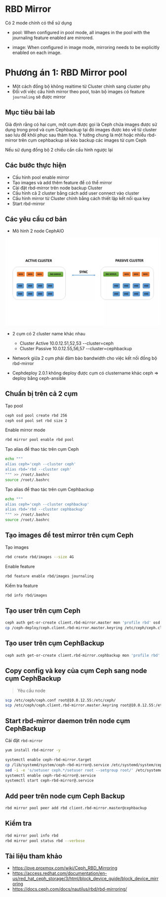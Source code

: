# RBD Mirror 

Có 2 mode chính có thể sử dụng 

- pool: When configured in pool mode, all images in the pool with the journaling feature enabled are mirrored.

- image: When configured in image mode, mirroring needs to be explicitly enabled on each image.

# Phương án 1: RBD Mirror pool 

- Một cách đồng bộ không realtime từ Cluster chính sang cluster phụ 
- Đối với việc cấu hình mirror theo pool, toàn bộ images có feature `journaling` sẽ được mirror

## Mục tiêu bài lab 
Giả định rằng có hai cụm, một cụm được gọi là Ceph chứa images được sử dụng trong prod và cụm Cephbackup tại đó images được kéo về từ cluster sao lưu để khôi phục sau thảm họa. 
Ý tưởng chung là một hoặc nhiều rbd-mirror trên cụm cephbackup sẽ kéo backup các images từ cụm Ceph 

Nếu sử dụng đồng bộ 2 chiều cần cấu hình ngược lại 

## Các bước thực hiện 
- Cấu hình pool enable mirror 
- Tạo images và add thêm feature để có thể mirror
- Cài đặt rbd-mirror trên node backup Cluster 
- Cấu hình cả 2 cluster bằng cách add user connect vào cluster 
- Cấu hình mirror từ Cluster chính bằng cách thiết lập kết nối qua key 
- Start rbd-mirror 

## Các yêu cầu cơ bản 
- Mô hình 2 node CephAIO 

![](../../images/rbd-mirror/mirror.png)

- 2 cụm có 2 cluster name khác nhau 
    + Cluster Active 10.0.12.51,52,53 --cluster=ceph
    + Cluster Passive 10.0.12.55,56,57 --cluster=cephbackup 

- Network giữa 2 cụm phải đảm bảo bandwidth cho việc kết nối đồng bộ rbd-mirror

- Cephdeploy 2.0.1 không deploy được cụm có clustername khác ceph => deploy bằng ceph-ansible 


## Chuẩn bị trên cả 2 cụm 

Tạo pool
```sh 
ceph osd pool create rbd 256
ceph osd pool set rbd size 2
```

Enable mirror mode 
```sh 
rbd mirror pool enable rbd pool
```

Tạo alias để thao tác trên cụm Ceph
```sh 
echo """
alias ceph='ceph --cluster ceph'
alias rbd='rbd --cluster ceph'
""" >> /root/.bashrc
source /root/.bashrc
```

Tạo alias để thao tác trên cụm Cephbackup
```sh 
echo """
alias ceph='ceph --cluster cephbackup'
alias rbd='rbd --cluster cephbackup'
""" >> /root/.bashrc
source /root/.bashrc
```

## Tạo images để test mirror trên cụm Ceph

Tạo images 
```sh 
rbd create rbd/images --size 4G
```

Enable feature 
```sh 
rbd feature enable rbd/images journaling
```

Kiểm tra feature 
```sh 
rbd info rbd/images
```


## Tạo user trên cụm Ceph
```sh 
ceph auth get-or-create client.rbd-mirror.master mon 'profile rbd' osd 'profile rbd pool=rbd' -o /ceph-deploy/ceph.client.rbd-mirror.master.keyring
cp /ceph-deploy/ceph.client.rbd-mirror.master.keyring /etc/ceph/ceph.client.rbd-mirror.master.keyring
```

## Tạo user trên cụm CephBackup 
```sh
ceph auth get-or-create client.rbd-mirror.cephbackup mon 'profile rbd' osd 'profile rbd pool=rbd' -o /etc/ceph/cephbackup.client.rbd-mirror.backup.keyring
```

## Copy config và key của cụm Ceph sang node cụm CephBackup 
> Yêu cầu node 

```sh 
scp /etc/ceph/ceph.conf root@10.0.12.55:/etc/ceph/
scp /etc/ceph/ceph.client.rbd-mirror.master.keyring root@10.0.12.55:/etc/ceph/
```

## Start rbd-mirror daemon trên node cụm CephBackup 
Cài đặt `rbd-mirror`
```sh
yum install rbd-mirror -y 
```

```sh
systemctl enable ceph-rbd-mirror.target
cp /lib/systemd/system/ceph-rbd-mirror@.service /etc/systemd/system/ceph-rbd-mirror@.service
sed -i -e 's/setuser ceph.*/setuser root --setgroup root/' /etc/systemd/system/ceph-rbd-mirror@.service
systemctl enable ceph-rbd-mirror@.service
systemctl start ceph-rbd-mirror@.service
```

## Add peer trên node cụm Ceph Backup 
```sh
rbd mirror pool peer add rbd client.rbd-mirror.master@cephbackup
```

## Kiểm tra 

```sh 
rbd mirror pool info rbd
rbd mirror pool status rbd --verbose
```



## Tài liệu tham khảo 
- https://pve.proxmox.com/wiki/Ceph_RBD_Mirroring
- https://access.redhat.com/documentation/en-us/red_hat_ceph_storage/3/html/block_device_guide/block_device_mirroring
- https://docs.ceph.com/docs/nautilus/rbd/rbd-mirroring/